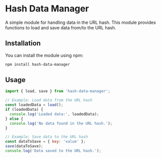 # Hash Data Manager

A simple module for handling data in the URL hash. This module provides functions to load and save data from/to the URL hash.

## Installation

You can install the module using npm:

```bash
npm install hash-data-manager
```

## Usage

```js
import { load, save } from 'hash-data-manager';

// Example: Load data from the URL hash
const loadedData = load();
if (loadedData) {
  console.log('Loaded data:', loadedData);
} else {
  console.log('No data found in the URL hash.');
}

// Example: Save data to the URL hash
const dataToSave = { key: 'value' };
save(dataToSave);
console.log('Data saved to the URL hash.');
```

